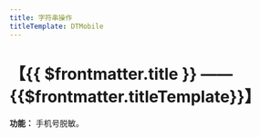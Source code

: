 ```yaml
---
title: 字符串操作
titleTemplate: DTMobile
---
```


# 【{{ $frontmatter.title }} —— {{$frontmatter.titleTemplate}}】

**功能：** 手机号脱敏。